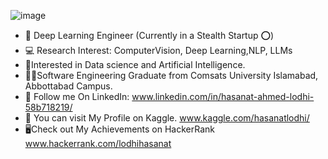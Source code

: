![image](https://user-images.githubusercontent.com/55047887/218684580-05041ac8-8cb1-4f77-a822-4568d529642d.png)

- 🤖 Deep Learning Engineer (Currently in a Stealth Startup ⭕)
- 💻 Research Interest:  ComputerVision, Deep Learning,NLP, LLMs
- 🧠Interested in Data science and Artificial Intelligence.
- 👩‍💻Software Engineering Graduate from Comsats University Islamabad, Abbottabad Campus.
- 🔗 Follow me On LinkedIn: www.linkedin.com/in/hasanat-ahmed-lodhi-58b718219/
- 👀 You can visit My Profile on Kaggle. www.kaggle.com/hasanatlodhi/ 
- 🖥️Check out My Achievements on HackerRank www.hackerrank.com/lodhihasanat

